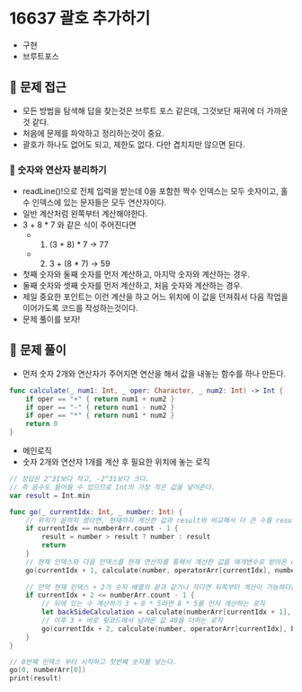 # 16637 괄호 추가하기
- 구현
- 브루트포스

## 🍎 문제 접근
- 모든 방법을 탐색해 답을 찾는것은 브루트 포스 같은데, 그것보단 재귀에 더 가까운것 같다.
- 처음에 문제를 파악하고 정리하는것이 중요.
- 괄호가 하나도 없어도 되고, 제한도 없다. 다만 겹치지만 않으면 된다.
### 📖 숫자와 연산자 분리하기
- readLine()!으로 전체 입력을 받는데 0을 포함한 짝수 인덱스는 모두 숫자이고, 홀수 인덱스에 있는 문자들은 모두 연산자이다.
- 일반 계산처럼 왼쪽부터 계산해야한다.
- 3 + 8 * 7 와 같은 식이 주어진다면
    - 1. (3 + 8) * 7 -> 77
    - 2. 3 + (8 * 7) -> 59
- 첫째 숫자와 둘째 숫자를 먼저 계산하고, 마지막 숫자와 계산하는 경우.
- 둘째 숫자와 셋째 숫자를 먼저 계산하고, 처음 숫자와 계산하는 경우.
- 제일 중요한 포인트는 이런 계산을 하고 어느 위치에 이 값을 던져줘서 다음 작업을 이어가도록 코드를 작성하는것이다.
- 문제 풀이를 보자!
## 🍎 문제 풀이
- 먼저 숫자 2개와 연산자가 주어지면 연산을 해서 값을 내놓는 함수를 하나 만든다.
```swift
func calculate(_ num1: Int, _ oper: Character, _ num2: Int) -> Int {
    if oper == "+" { return num1 + num2 }
    if oper == "-" { return num1 - num2 }
    if oper == "*" { return num1 * num2 }
    return 0
}
```
- 메인로직
- 숫자 2개와 연산자 1개를 계산 후 필요한 위치에 놓는 로직
```swift
// 정답은 2^31보다 작고, -2^31보다 크다.
// 즉 음수도 들어올 수 있으므로 Int의 가장 작은 값을 넣어준다.
var result = Int.min

func go(_ currentIdx: Int, _ number: Int) {
    // 위치가 끝까지 왔다면, 현재까지 계산한 값과 result와 비교해서 더 큰 수를 result에 넣어준다.
    if currentIdx == numberArr.count - 1 { 
        result = number > result ? number : result
        return
    }
    // 현재 인덱스와 다음 인덱스를 현재 연산자를 통해서 계산한 값을 매개변수로 받아온 currentIdx + 1에 넘겨준다.
    go(currentIdx + 1, calculate(number, operatorArr[currentIdx], numberArr[currentIdx + 1]))
    
    // 만약 현재 인덱스 + 2가 숫자 배열의 끝과 같거나 작다면 뒤쪽부터 계산이 가능하다는 이야기므로, 뒤쪽을 먼저 계산하고 앞애 있는 수를 계산한다.
    if currentIdx + 2 <= numberArr.count - 1 {
        // 뒤에 있는 수 계산하기 3 + 8 * 5라면 8 * 5를 먼저 계산하는 로직
        let backSideCalculation = calculate(numberArr[currentIdx + 1], operatorArr[currentIdx + 1], numberArr[currentIdx + 2])
        // 이후 3 + 바로 윗코드에서 넘어온 값 40을 더하는 로직
        go(currentIdx + 2, calculate(number, operatorArr[currentIdx], backSideCalculation))
    }
}

// 0번째 인덱스 부터 시작하고 첫번째 숫자를 넣는다.
go(0, numberArr[0])
print(result)
```
